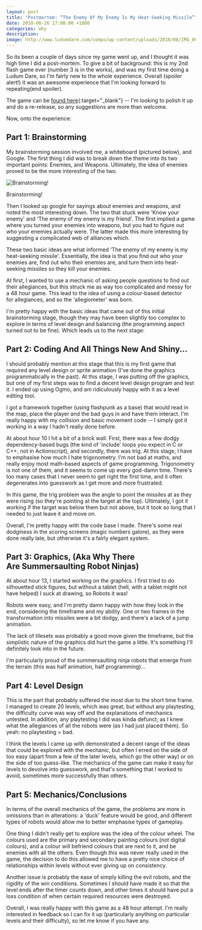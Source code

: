 ```yaml
---
layout: post
title: "Postmortem: “The Enemy Of My Enemy Is My Heat-Seeking Missile”"
date: 2010-08-26 17:00:00 +1000
categories: why
description: 
image: http://www.ludumdare.com/compo/wp-content/uploads/2010/08/IMG_0088.JPG
---
```

So its been a couple of days since my game went up, and I thought it was high time I did a post-mortem. To give a bit of background: this is my 2nd flash game ever (number 3 is in the works), and was my first time doing a Ludum Dare, so I'm fairly new to the whole experience. Overall (spoiler alert!) it was an awesome experience that I'm looking forward to repeating(end spoiler).

The game can be [found here](http://www.ludumdare.com/compo/ludum-dare-18/?action=preview&uid=2440){:target="_blank"} -- I'm looking to polish it up and do a re-release, so any suggestions are more than welcome.

Now, onto the experience:

Part 1: Brainstorming
---------------------

My brainstorming session involved me, a whiteboard (pictured below), and Google. The first thing I did was to break down the theme into its two important points: Enemies, and Weapons. Ultimately, the idea of enemies proved to be the more interesting of the two.

![Brainstorming!](http://www.ludumdare.com/compo/wp-content/uploads/2010/08/IMG_0088.JPG)

Brainstorming!

Then I looked up google for sayings about enemies and weapons, and noted the most interesting down. The two that stuck were 'Know your enemy' and 'The enemy of my enemy is my friend'. The first implied a game where you turned your enemies into weapons, but you had to figure out who your enemies actually were. The latter made this more interesting by suggesting a complicated web of alliances which.

These two basic ideas are what informed 'The enemy of my enemy is my heat-seeking missile'. Essentially, the idea is that you find out who your enemies are, find out who their enemies are, and turn them into heat-seeking missiles so they kill your enemies.

At first, I wanted to use a mechanic of asking people questions to find out their allegiances, but this struck me as way too complicated and messy for a 48 hour game. This lead to the idea of using a colour-based detector for allegiances, and so the 'allegiometer' was born.

I'm pretty happy with the basic ideas that came out of this initial brainstorming stage, though they may have been slightly too complex to explore in terms of level design and balancing (the programming aspect turned out to be fine). Which leads us to the next stage:

Part 2: Coding And All Things New And Shiny...
--------------------------------------------

I should probably mention at this stage that this is my first game that required any level design or sprite animation (I've done the graphics programmatically in the past). At this stage, I was putting off the graphics, but one of my first steps was to find a decent level design program and test it. I ended up using Ogmo, and am ridiculously happy with it as a level editing tool.

I got a framework together (using flashpunk as a base) that would read in the map, place the player and the bad guys in and have them interact. I'm really happy with my collision and basic movement code -- I simply got it working in a way I hadn't really done before.

At about hour 10 I hit a bit of a brick wall. First, there was a few dodgy dependency-based bugs (the kind of 'include' loops you expect in C or C++, not in Actionscript), and secondly, there was trig. At this stage, I have to emphasise how much I hate trigonometry. I'm not bad at maths, and really enjoy most math-based aspects of game programming. Trigonometry is not one of them, and it seems to come up every god-damn time. There's too many cases that I never seem to get right the first time, and it often degenerates into guesswork as I get more and more frustrated.

In this game, the trig problem was the angle to point the missiles at as they were rising (so they're pointing at the target at the top). Ultimately, I got it working if the target was below them but not above, but it took so long that I needed to just leave it and move on.

Overall, I'm pretty happy with the code base I made. There's some real dodginess in the scoring screens (magic numbers galore), as they were done really late, but otherwise it's a fairly elegant system.

Part 3: Graphics, (Aka Why There Are Summersaulting Robot Ninjas)
-----------------------------------------------------------------

At about hour 13, I started working on the graphics. I first tried to do silhouetted stick figures, but without a tablet (hell, with a tablet might not have helped) I suck at drawing, so Robots it was!

Robots were easy, and I'm pretty damn happy with how they look in the end, considering the timeframe and my ability. One or two frames in the transformation into missiles were a bit dodgy, and there's a lack of a jump animation.

The lack of tilesets was probably a good move given the timeframe, but the simplistic nature of the graphics did hurt the game a little. It's something I'll definitely look into in the future.

I'm particularly proud of the summersaulting ninja robots that emerge from the terrain (this was half animation, half programming)...

Part 4: Level Design
--------------------

This is the part that probably suffered the most due to the short time frame. I managed to create 20 levels, which was great, but without any playtesting, the difficulty curve was way off and the explanations of mechanics untested. In addition, any playtesting I did was kinda defunct, as I knew what the allegiances of all the robots were (as I had just placed them). So yeah: no playtesting = bad.

I think the levels I came up with demonstrated a decent range of the ideas that could be explored with the mechanic, but often I erred on the side of too easy (apart from a few of the later levels, which go the other way) or on the side of too guess-like. The mechanics of the game can make it easy for levels to devolve into guesswork, and that's something that I worked to avoid, sometimes more successfully than others.

Part 5: Mechanics/Conclusions
-----------------------------

In terms of the overall mechanics of the game, the problems are more in omissions than in alterations: a 'duck' feature would be good, and different types of robots would allow me to better emphasise types of gameplay.

One thing I didn't really get to explore was the idea of the colour wheel. The colours used are the primary and secondary painting colours (not digital colours), and a colour will befriend colours that are next to it, and be enemies with all the others. Even though this was never really used in the game, the decision to do this allowed me to have a pretty nice choice of relationships within levels without ever giving up on consistency.

Another issue is probably the ease of simply killing the evil robots, and the rigidity of the win conditions. Sometimes I should have made it so that the level ends after the timer counts down, and other times it should have put a loss condition of when certain required resources were destroyed.

Overall, I was really happy with this game as a 48 hour attempt. I'm really interested in feedback so I can fix it up (particularly anything on particular levels and their difficulty), so let me know if you have any.
